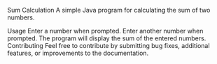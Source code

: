 Sum Calculation
A simple Java program for calculating the sum of two numbers.

Usage
Enter a number when prompted.
Enter another number when prompted.
The program will display the sum of the entered numbers.
Contributing
Feel free to contribute by submitting bug fixes, additional features, or improvements to the documentation.
